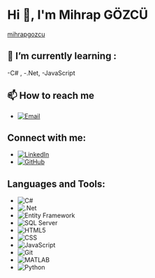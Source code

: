 # Hi 👋, I'm Mihrap GÖZCÜ
[mihrapgozcu](https://github.com/mihrapgozcu)

## 🌱 I’m currently learning :  
-C# ,
-.Net, 
-JavaScript

## 📫 How to reach me
- [![Email](https://img.shields.io/badge/Email-%23EA4335.svg?style=for-the-badge&logo=gmail&logoColor=white)](mailto:mihrapgozcu@gmail.com)


## Connect with me:
- [![LinkedIn](https://img.shields.io/badge/LinkedIn-%230077B5.svg?style=for-the-badge&logo=linkedin&logoColor=white)](https://www.linkedin.com/in/mihrapgozcu/)
- [![GitHub](https://img.shields.io/badge/GitHub-%23121011.svg?style=for-the-badge&logo=github&logoColor=white)](https://github.com/mihrapgozcu)

## Languages and Tools:

- ![C#](https://img.shields.io/badge/C%23-%23239120.svg?style=for-the-badge&logo=c-sharp&logoColor=white)
- ![.Net](https://img.shields.io/badge/.NET-5C2D91?style=for-the-badge&logo=dot-net&logoColor=white)
- ![Entity Framework](https://img.shields.io/badge/Entity%20Framework-%235665F6.svg?style=for-the-badge&logo=.net&logoColor=white)
- ![SQL Server](https://img.shields.io/badge/SQL%20Server-CC2927?style=for-the-badge&logo=microsoft-sql-server&logoColor=white)
- ![HTML5](https://img.shields.io/badge/HTML5-%23E34F26.svg?style=for-the-badge&logo=html5&logoColor=white)
- ![CSS](https://img.shields.io/badge/CSS-%231572B6.svg?style=for-the-badge&logo=css3&logoColor=white)
- ![JavaScript](https://img.shields.io/badge/JavaScript-%23323330.svg?style=for-the-badge&logo=javascript&logoColor=%23F7DF1E)
- ![Git](https://img.shields.io/badge/Git-F05032?style=for-the-badge&logo=git&logoColor=white)
- ![MATLAB](https://img.shields.io/badge/MATLAB-%23FF2D20.svg?style=for-the-badge&logo=mathworks&logoColor=white)
- ![Python](https://img.shields.io/badge/Python-%2314354C.svg?style=for-the-badge&logo=python&logoColor=white)

